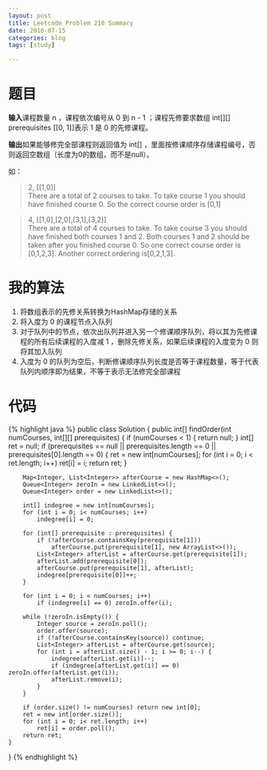 ```yaml
---
layout: post
title: Leetcode Problem 210 Summary
date: 2016-07-15
categories: blog
tags: [study]

---
```


# 题目

**输入**课程数量 n ，课程依次编号从 0 到 n - 1 ；课程先修要求数组 int[][] prerequisites [[0, 1]]表示 1 是 0 的先修课程。

**输出**如果能够修完全部课程则返回值为 int[] ，里面按修课顺序存储课程编号，否则返回空数组（长度为0的数组，而不是null）。

如：  
>2, [[1,0]]  
>There are a total of 2 courses to take. To take course 1 you should have finished course 0. So the correct course order is [0,1]

>4, [[1,0],[2,0],[3,1],[3,2]]  
There are a total of 4 courses to take. To take course 3 you should have finished both courses 1 and 2. Both courses 1 and 2 should be taken after you finished course 0. So one correct course order is [0,1,2,3]. Another correct ordering is[0,2,1,3].

# 我的算法

1. 将数组表示的先修关系转换为HashMap存储的关系
2. 将入度为 0 的课程节点入队列
3. 对于队列中的节点，依次出队列并进入另一个修课顺序队列，将以其为先修课程的所有后续课程的入度减 1 ，删除先修关系，如果后续课程的入度变为 0 则将其加入队列
4. 入度为 0 的队列为空后，判断修课顺序队列长度是否等于课程数量，等于代表队列内顺序即为结果，不等于表示无法修完全部课程

# 代码

{% highlight java %}
public class Solution {
    public int[] findOrder(int numCourses, int[][] prerequisites) {
        if (numCourses < 1) {
            return null;
        }
        int[] ret = null;
        if (prerequisites == null || prerequisites.length == 0 || prerequisites[0].length == 0) {
            ret = new int[numCourses];
            for (int i = 0; i < ret.length; i++)
                ret[i] = i;
            return ret;
        }

        Map<Integer, List<Integer>> afterCourse = new HashMap<>();
        Queue<Integer> zeroIn = new LinkedList<>();
        Queue<Integer> order = new LinkedList<>();
        
        int[] indegree = new int[numCourses];
        for (int i = 0; i< numCourses; i++)
            indegree[i] = 0;
        
        for (int[] prerequisite : prerequisites) {
            if (!afterCourse.containsKey(prerequisite[1]))
                afterCourse.put(prerequisite[1], new ArrayList<>());
            List<Integer> afterList = afterCourse.get(prerequisite[1]);
            afterList.add(prerequisite[0]);
            afterCourse.put(prerequisite[1], afterList);
            indegree[prerequisite[0]]++;
        }
        
        for (int i = 0; i < numCourses; i++)
            if (indegree[i] == 0) zeroIn.offer(i);
            
        while (!zeroIn.isEmpty()) {
            Integer source = zeroIn.poll();
            order.offer(source);
            if (!afterCourse.containsKey(source)) continue;
            List<Integer> afterList = afterCourse.get(source);
            for (int i = afterList.size() - 1; i >= 0; i--) {
                indegree[afterList.get(i)]--;
                if (indegree[afterList.get(i)] == 0) zeroIn.offer(afterList.get(i));
                afterList.remove(i);
            }
        }
        
        if (order.size() != numCourses) return new int[0];
        ret = new int[order.size()];
        for (int i = 0; i< ret.length; i++) 
            ret[i] = order.poll();
        return ret;
    }
}
{% endhighlight %}
